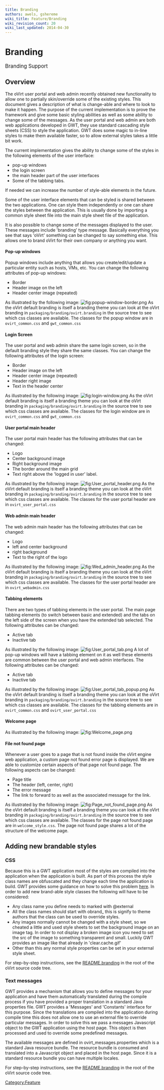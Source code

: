 ```yaml
---
title: Branding
authors: awels, gshereme
wiki_title: Feature/Branding
wiki_revision_count: 20
wiki_last_updated: 2014-04-30
---
```


# Branding

<big>Branding Support</big>

## Overview

The oVirt user portal and web admin recently obtained new functionality to allow one to partially skin/override some of the existing styles. This document gives a description of what is change-able and where to look to make it happen. The purpose of the current implementation is to prove the framework and give some basic styling abilities as well as some ability to change some of the messages. As the user portal and web admin are both web applications developed in GWT, they use standard cascading style sheets (CSS) to style the application. GWT does some magic to in-line styles to make them available faster, so to allow external styles takes a little bit work.

The current implementation gives the ability to change some of the styles in the following elements of the user interface:

*   pop-up windows
*   the login screen
*   the main header part of the user interfaces
*   Some of the tabbing tabs.

If needed we can increase the number of style-able elements in the future.

Some of the user interface elements that can be styled is shared between the two applications. One can style them independently or one can share the styles between the application. This is usually done by importing a common style sheet file into the main style sheet file of the application.

It is also possible to change some of the messages displayed to the user. These messages include 'branding' type message. Basically everything you see that says 'oVirt' something can be changed to say something else. This allows one to brand oVirt for their own company or anything you want.

#### Pop-up windows

Popup windows include anything that allows you create/edit/update a particular entity such as hosts, VMs, etc. You can change the following attributes of pop-up windows:

*   Border
*   Header image on the left
*   Header center image (repeated)

As illustrated by the following image:
![](popup-window-border.png "fig:popup-window-border.png")
 As the oVirt default branding is itself a branding theme you can look at the oVirt branding in `packaging/branding/ovirt.branding` in the source tree to see which css classes are available. The classes for the popup window are in `ovirt_common.css` and `gwt_common.css`

#### Login Screen

The user portal and web admin share the same login screen, so in the default branding style they share the same classes. You can change the following attributes of the login screen:

*   Border
*   Header image on the left
*   Header center image (repeated)
*   Header right image
*   Text in the header center

As illustrated by the following image:
![](login-window.png "fig:login-window.png")
As the oVirt default branding is itself a branding theme you can look at the oVirt branding in `packaging/branding/ovirt.branding` in the source tree to see which css classes are available. The classes for the login window are in `ovirt_common.css` and `gwt_common.css`

#### User portal main header

The user portal main header has the following attributes that can be changed:

*   Logo
*   Center background image
*   Right background image
*   The border around the main grid
*   Text right above the 'logged in user' label.

As illustrated by the following image:
![](User_portal_header.png "fig:User_portal_header.png")
As the oVirt default branding is itself a branding theme you can look at the oVirt branding in `packaging/branding/ovirt.branding` in the source tree to see which css classes are available. The classes for the user portal header are in `ovirt_user_portal.css`

#### Web admin main header

The web admin main header has the following attributes that can be changed:

*   Logo
*   left and center background
*   right background
*   Text to the right of the logo

As illustrated by the following image:
![](Wed_admin_header.png "fig:Wed_admin_header.png")
As the oVirt default branding is itself a branding theme you can look at the oVirt branding in `packaging/branding/ovirt.branding` in the source tree to see which css classes are available. The classes for the user portal header are in `ovirt_webadmin.css`

#### Tabbing elements

There are two types of tabbing elements in the user portal. The main page tabbing elements (to switch between basic and extended) and the tabs on the left side of the screen when you have the extended tab selected. The following attributes can be changed:

*   Active tab
*   Inactive tab

As illustrated by the following image:
![](User_portal_tab.png "fig:User_portal_tab.png")
A lot of pop-up windows will have a tabbing element on it as well these elements are common between the user portal and web admin interfaces. The following attributes can be changed:

*   Active tab
*   Inactive tab

As illustrated by the following image:
![](User_portal_tab_popup.png "fig:User_portal_tab_popup.png")
As the oVirt default branding is itself a branding theme you can look at the oVirt branding in `packaging/branding/ovirt.branding` in the source tree to see which css classes are available. The classes for the tabbing elements are in `ovirt_common.css` and `ovirt_user_portal.css`

#### Welcome page

As illustrated by the following image:
![](Welcome_page.png "fig:Welcome_page.png")

#### File not found page

Whenever a user goes to a page that is not found inside the oVirt engine web application, a custom page not found error page is displayed. We are able to customize certain aspects of that page not found page. The following aspects can be changed:

*   Page title
*   The header (left, center, right)
*   The error message
*   The link to forward to as well as the associated message for the link.

As illustrated by the following image:
![](Page_not_found_page.png "fig:Page_not_found_page.png")
As the oVirt default branding is itself a branding theme you can look at the oVirt branding in `packaging/branding/ovirt.branding` in the source tree to see which css classes are available. The classes for the page not found page are in `welcome_style.css`. The page not found page shares a lot of the structure of the welcome page.

## Adding new brandable styles

### CSS

Because this is a GWT application most of the styles are compiled into the application when the application is built. As part of this process the style class names are obfuscated and they change each time the application is build. GWT provides some guidance on how to solve this problem [here](https://developers.google.com/web-toolkit/doc/latest/DevGuideClientBundle#External_and_legacy_scopes). In order to add new brand-able style classes the following will have to be considered:

*   Any class name you define needs to marked with @external
*   All the class names should start with obrand_ this is signify to theme authors that the class can be used to override styles.
*   Any images normally cannot be changed with a style sheet, so we cheated a little and used style sheets to set the background image on an image tag. In order to not display a broken image icon you need to set the src of the image to something transparent and small. Luckily GWT provides an image like that already in 'clear.cache.gif'
*   Other than this any normal style properties can be set in your external style sheet.

For step-by-step instructions, see the [README.branding](http://gerrit.ovirt.org/gitweb?p=ovirt-engine.git;a=blob;f=README.branding;hb=HEAD) in the root of the oVirt source code tree.

### Text messages

GWT provides a mechanism that allows you to define messages for your application and have them automatically translated during the compile process if you have provided a proper translation in a standard Java properties file. GWT provides a 'Messages' and 'Constants' interface for this purpose. Since the translations are compiled into the application during compile time this does not allow one to use an external file to override particular messages. In order to solve this we pass a messages Javascript object to the GWT application using the host page. This object is then processed and used to override some predefined messages.

The available messages are defined in ovirt_messages.properties which is a standard Java resource bundle. The resource bundle is consumed and translated into a Javascript object and placed in the host page. Since it is a standard resource bundle you can have multiple locales.

For step-by-step instructions, see the [README.branding](http://gerrit.ovirt.org/gitweb?p=ovirt-engine.git;a=blob;f=README.branding;hb=HEAD) in the root of the oVirt source code tree.

<Category:Feature>
